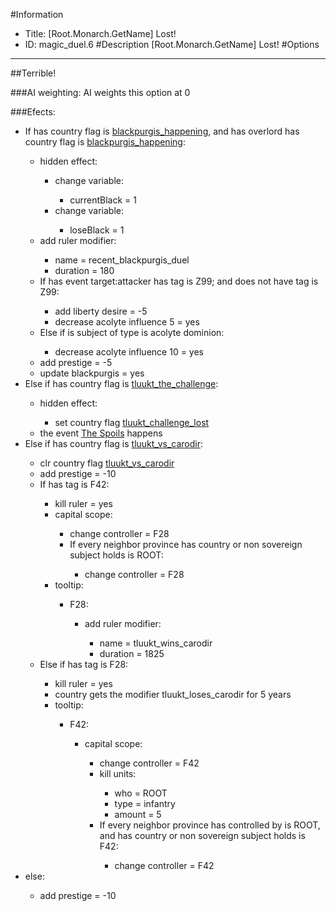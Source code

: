 #Information
 - Title: [Root.Monarch.GetName] Lost!
 - ID: magic_duel.6
#Description
[Root.Monarch.GetName] Lost!
#Options

___
##Terrible!

###AI weighting:
AI weights this option at 0


###Efects:<ul><li>If has country flag is [blackpurgis_happening](../flags/blackpurgis_happening.md), and has overlord has country flag is [blackpurgis_happening](../flags/blackpurgis_happening.md):</li><ul><li>hidden effect:</li><ul><li>change variable:</li><ul><li>currentBlack = 1</li></ul><li>change variable:</li><ul><li>loseBlack = 1</li></ul></ul><li>add ruler modifier:</li><ul><li>name = recent_blackpurgis_duel</li><li>duration = 180</li></ul><li>If has event target:attacker has tag is Z99; and does not have tag is Z99:</li><ul><li>add liberty desire = -5</li><li>decrease acolyte influence 5 = yes</li></ul><li>Else if is subject of type is acolyte dominion:</li><ul><li>decrease acolyte influence 10 = yes</li></ul><li>add prestige = -5</li><li>update blackpurgis = yes</li></ul><li>Else if has country flag is [tluukt_the_challenge](../flags/tluukt_the_challenge.md):</li><ul><li>hidden effect:</li><ul><li>set country flag [tluukt_challenge_lost](../flags/tluukt_challenge_lost.md)</li></ul><li>the event [The Spoils](../events/the_spoils.md) happens</li></ul><li>Else if has country flag is [tluukt_vs_carodir](../flags/tluukt_vs_carodir.md):</li><ul><li>clr country flag [tluukt_vs_carodir](../flags/tluukt_vs_carodir.md)</li><li>add prestige = -10</li><li>If has tag is F42:</li><ul><li>kill ruler = yes</li><li>capital scope:</li><ul><li>change controller = F28</li><li>If every neighbor province has country or non sovereign subject holds is ROOT:</li><ul><li>change controller = F28</li></ul></ul><li>tooltip:</li><ul><li>F28:</li><ul><li>add ruler modifier:</li><ul><li>name = tluukt_wins_carodir</li><li>duration = 1825</li></ul></ul></ul></ul><li>Else if has tag is F28:</li><ul><li>kill ruler = yes</li><li>country gets the modifier tluukt_loses_carodir for 5 years</li><li>tooltip:</li><ul><li>F42:</li><ul><li>capital scope:</li><ul><li>change controller = F42</li><li>kill units:</li><ul><li>who = ROOT</li><li>type = infantry</li><li>amount = 5</li></ul><li>If every neighbor province has controlled by is ROOT, and  has country or non sovereign subject holds is F42:</li><ul><li>change controller = F42</li></ul></ul></ul></ul></ul></ul><li>else:</li><ul><li>add prestige = -10</li></ul></ul>
